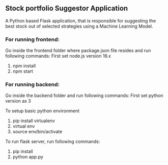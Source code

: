 ## Stock portfolio Suggestor Application
A Python based Flask application, that is responsible for suggesting the best stock out of selected strategies using a Machine Learning Model. 

### For running frontend:

Go inside the frontend folder where package.json file resides and run following commands:
First set node.js version 16.x
1) npm install
2) npm start

### For running backend:

Go inside the backend folder and run following commands:
First set python version as 3

To setup basic python environment
1) pip install virtualenv
2) virtual env
3) source env/bin/activate

To run flask server, run following commands:
1) pip install
2) python app.py

